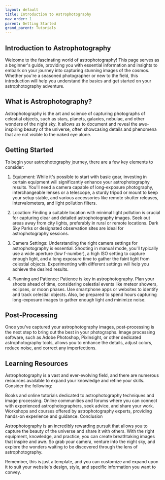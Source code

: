 ```yaml
---
layout: default
title: Introduction to Astrophotography
nav_order: 1
parent: Getting Started
grand_parent: Tutorials
---
```

## Introduction to Astrophotography

Welcome to the fascinating world of astrophotography! This page serves as a beginner's guide, providing you with essential information and insights to embark on your journey into capturing stunning images of the cosmos. Whether you're a seasoned photographer or new to the field, this introduction will help you understand the basics and get started on your astrophotography adventure.

## What is Astrophotography?

Astrophotography is the art and science of capturing photographs of celestial objects, such as stars, planets, galaxies, nebulae, and other wonders of the night sky. It allows us to document and reveal the awe-inspiring beauty of the universe, often showcasing details and phenomena that are not visible to the naked eye alone.

## Getting Started

To begin your astrophotography journey, there are a few key elements to consider:

1. Equipment: While it's possible to start with basic gear, investing in certain equipment will significantly enhance your astrophotography results. You'll need a camera capable of long-exposure photography, interchangeable lenses or a telescope, a sturdy tripod or mount to keep your setup stable, and various accessories like remote shutter releases, intervalometers, and light pollution filters.

2. Location: Finding a suitable location with minimal light pollution is crucial for capturing clear and detailed astrophotography images. Seek out areas away from city lights, preferably in rural or remote locations. Dark Sky Parks or designated observation sites are ideal for astrophotography sessions.

3. Camera Settings: Understanding the right camera settings for astrophotography is essential. Shooting in manual mode, you'll typically use a wide aperture (low f-number), a high ISO setting to capture enough light, and a long exposure time to gather the faint light from celestial objects. Experimenting with different settings will help you achieve the desired results.

4. Planning and Patience: Patience is key in astrophotography. Plan your shoots ahead of time, considering celestial events like meteor showers, eclipses, or moon phases. Use smartphone apps or websites to identify and track celestial objects. Also, be prepared to spend hours capturing long-exposure images to gather enough light and minimize noise.

## Post-Processing

Once you've captured your astrophotography images, post-processing is the next step to bring out the best in your photographs. Image processing software, such as Adobe Photoshop, PixInsight, or other dedicated astrophotography tools, allows you to enhance the details, adjust colors, reduce noise, and correct any imperfections.

## Learning Resources

Astrophotography is a vast and ever-evolving field, and there are numerous resources available to expand your knowledge and refine your skills. Consider the following:

Books and online tutorials dedicated to astrophotography techniques and image processing.
Online communities and forums where you can connect with experienced astrophotographers, seek advice, and share your work.
Workshops and courses offered by astrophotography experts, providing hands-on experience and guidance.
Conclusion

Astrophotography is an incredibly rewarding pursuit that allows you to capture the beauty of the universe and share it with others. With the right equipment, knowledge, and practice, you can create breathtaking images that inspire and awe. So grab your camera, venture into the night sky, and explore the wonders waiting to be discovered through the lens of astrophotography.

Remember, this is just a template, and you can customize and expand upon it to suit your website's design, style, and specific information you want to convey.
